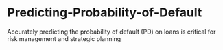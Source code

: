 # Predicting-Probability-of-Default
Accurately predicting the  probability of default (PD) on loans is critical for risk management and strategic planning
